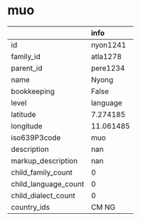 # muo
|                      | info      |
|:---------------------|:----------|
| id                   | nyon1241  |
| family_id            | atla1278  |
| parent_id            | pere1234  |
| name                 | Nyong     |
| bookkeeping          | False     |
| level                | language  |
| latitude             | 7.274185  |
| longitude            | 11.061485 |
| iso639P3code         | muo       |
| description          | nan       |
| markup_description   | nan       |
| child_family_count   | 0         |
| child_language_count | 0         |
| child_dialect_count  | 0         |
| country_ids          | CM NG     |